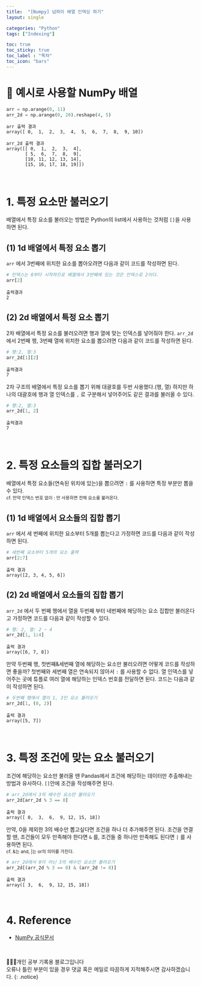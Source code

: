 ```yaml
---
title:  "[Numpy] 넘파이 배열 인덱싱 하기"
layout: single

categories: "Python"
tags: ["Indexing"]

toc: true
toc_sticky: true
toc_label : "목차"
toc_icon: "bars"
---
```


<small> </small>

# 📍 예시로 사용할 NumPy 배열
```python
arr = np.arange(0, 11)
arr_2d = np.arange(0, 20).reshape(4, 5)
```
```
arr 출력 결과
array([ 0,  1,  2,  3,  4,  5,  6,  7,  8,  9, 10])
```
```
arr_2d 출력 결과
array([[ 0,  1,  2,  3,  4],
       [ 5,  6,  7,  8,  9],
       [10, 11, 12, 13, 14],
       [15, 16, 17, 18, 19]])
```

<br>

# 1. 특정 요소만 불러오기
배열에서 특정 요소를 불러오는 방법은 Python의 list에서 사용하는 것처럼 ```[]```을 사용하면 된다.

## (1) 1d 배열에서 특정 요소 뽑기
```arr``` 에서 3번째에 위치한 요소를 뽑아오려면 다음과 같이 코드를 작성하면 된다.

```python
# 인덱스는 0부터 시작하므로 배열에서 3번째에 있는 것은 인덱스로 2이다.
arr[2]
```
```
출력결과
2
```

## (2) 2d 배열에서 특정 요소 뽑기
2차 배열에서 특정 요소를 불러오려면 행과 열에 맞는 인덱스를 넣어줘야 한다. ```arr_2d```에서 2번째 행, 3번째 열에 위치한 요소를 뽑으려면 다음과 같이 코드를 작성하면 된다.

```python
# 행:2, 열:3
arr_2d[1][2]
```
```
출력결과
7
```

2차 구조의 배열에서 특정 요소를 뽑기 위해 대괄호를 두번 사용했다.(행, 열) 하지만 하나의 대괄호에 행과 열 인덱스를 ```,``` 로 구분해서 넣어주어도 같은 결과를 불러올 수 있다.

```python
# 행:2, 열:3
arr_2d[1, 2]
```
```
출력결과
7
```

<br>

# 2. 특정 요소들의 집합 불러오기
배열에서 특정 요소들(연속된 위치에 있는)을 뽑으려면 ```:``` 를 사용하면 특정 부분만 뽑을 수 있다. <br>
<small>cf. 만약 인덱스 번호 없이 : 만 사용하면 전체 요소를 불러온다.</small>

## (1) 1d 배열에서 요소들의 집합 뽑기
```arr``` 에서 세 번째에 위치한 요소부터 5개를 뽑는다고 가정하면 코드를 다음과 같이 작성하면 된다.

```python
# 세번째 요소부터 5개의 요소 출력
arr[2:7]
```
```
출력 결과
array([2, 3, 4, 5, 6])
```

## (2) 2d 배열에서 요소들의 집합 뽑기
```arr_2d``` 에서 두 번째 행에서 열을 두번째 부터 네번째에 해당하는 요소 집합만 불러온다고 가정하면 코드를 다음과 같이 작성할 수 있다.

```python
# 행: 2, 열: 2 ~ 4
arr_2d[1, 1:4]
```
```
출력 결과
array([6, 7, 8])
```

만약 두번째 행, 첫번째&세번째 열에 해당하는 요소만 불러오려면 어떻게 코드를 작성하면 좋을까? 첫번째와 세번째 열은 연속되지 않아서 ```:``` 를 사용할 수 없다. 열 인덱스를 넣어주는 곳에 튜플로 여러 열에 해당하는 인덱스 번호를 전달하면 된다. 코드는 다음과 같이 작성하면 된다.

```python
# 두번째 행에서 열이 1, 3인 요소 불러오기
arr_2d[1, (0, 2)]
```
```
출력 결과
array([5, 7])
```

<br>

# 3. 특정 조건에 맞는 요소 불러오기
조건에 해당하는 요소만 불러올 땐 Pandas에서 조건에 해당하는 데이터만 추출해내는 방법과 유사하다. ```[]```안에 조건을 작성해주면 된다.

```python
# arr_2d에서 3의 배수인 요소만 불러오기
arr_2d[arr_2d % 3 == 0]
```
```
출력 결과
array([ 0,  3,  6,  9, 12, 15, 18])
```

만약, 0을 제외한 3의 배수만 뽑고싶다면 조건을 하나 더 추가해주면 된다. 조건을 연결할 땐, 조건들이 모두 만족해야 한다면 ```&``` 를, 조건들 중 하나만 만족해도 된다면 ```|``` 를 사용하면 된다.<br>
<small>cf. &는 and, |는 or의 의미를 가진다.</small>

```python
# arr_2d에서 0이 아닌 3의 배수인 요소만 불러오기
arr_2d[(arr_2d % 3 == 0) & (arr_2d != 0)]
```
```
출력 결과
array([ 3,  6,  9, 12, 15, 18])
```

<br>

# 4. Reference
- [NumPy 공식문서](https://numpy.org/)

<br>

👩🏻‍💻개인 공부 기록용 블로그입니다
<br>오류나 틀린 부분이 있을 경우 댓글 혹은 메일로 따끔하게 지적해주시면 감사하겠습니다.
{: .notice}